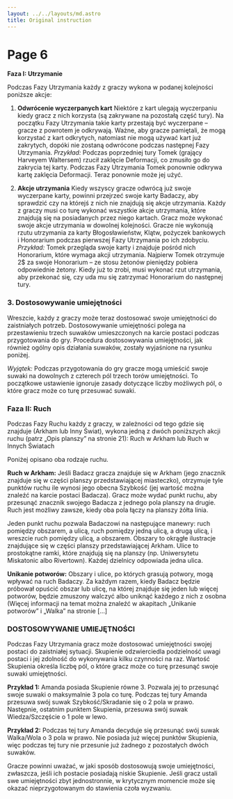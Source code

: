 ```yaml
---
layout: ../../layouts/md.astro
title: Original instruction
---
```


# Page 6

**Faza I: Utrzymanie**

Podczas Fazy Utrzymania każdy z graczy wykona w podanej kolejności poniższe akcje:

1. **Odwrócenie wyczerpanych kart**
   Niektóre z kart ulegają wyczerpaniu kiedy gracz z nich korzysta (są zakrywane na pozostałą część tury). Na początku Fazy Utrzymania takie karty przestają być wyczerpane – gracze z powrotem je odkrywają. Ważne, aby gracze pamiętali, że mogą korzystać z kart odkrytych, natomiast nie mogą używać kart już zakrytych, dopóki nie zostaną odwrócone podczas następnej Fazy Utrzymania.
   _Przykład:_ Podczas poprzedniej tury Tomek (grający Harveyem Waltersem) rzucił zaklęcie Deformacji, co zmusiło go do zakrycia tej karty. Podczas Fazy Utrzymania Tomek ponownie odkrywa kartę zaklęcia Deformacji. Teraz ponownie może jej użyć.

2. **Akcje utrzymania**
   Kiedy wszyscy gracze odwrócą już swoje wyczerpane karty, powinni przejrzeć swoje karty Badaczy, aby sprawdzić czy na którejś z nich nie znajdują się akcje utrzymania. Każdy z graczy musi co turę wykonać wszystkie akcje utrzymania, które znajdują się na posiadanych przez niego kartach. Gracz może wykonać swoje akcje utrzymania w dowolnej kolejności. Gracze nie wykonują rzutu utrzymania za karty Błogosławieństw, Klątw, pożyczek bankowych i Honorarium podczas pierwszej Fazy Utrzymania po ich zdobyciu.
   _Przykład:_ Tomek przegląda swoje karty i znajduje pośród nich Honorarium, które wymaga akcji utrzymania. Najpierw Tomek otrzymuje 2$ za swoje Honorarium – ze stosu żetonów pieniędzy pobiera odpowiednie żetony. Kiedy już to zrobi, musi wykonać rzut utrzymania, aby przekonać się, czy uda mu się zatrzymać Honorarium do następnej tury.

### 3. Dostosowywanie umiejętności

Wreszcie, każdy z graczy może teraz dostosować swoje umiejętności do zaistniałych potrzeb. Dostosowywanie umiejętności polega na przestawieniu trzech suwaków umieszczonych na karcie postaci podczas przygotowania do gry. Procedura dostosowywania umiejętności, jak również ogólny opis działania suwaków, zostały wyjaśnione na rysunku poniżej.

_Wyjątek:_ Podczas przygotowania do gry gracze mogą umieścić swoje suwaki na dowolnych z czterech pól trzech torów umiejętności. To początkowe ustawienie ignoruje zasady dotyczące liczby możliwych pól, o które gracz może co turę przesuwać suwaki.

### Faza II: Ruch

Podczas Fazy Ruchu każdy z graczy, w zależności od tego gdzie się znajduje (Arkham lub Inny Świat), wykona jedną z dwóch poniższych akcji ruchu (patrz „Opis planszy” na stronie 21): Ruch w Arkham lub Ruch w Innych Światach

Poniżej opisano oba rodzaje ruchu.

**Ruch w Arkham:**
Jeśli Badacz gracza znajduje się w Arkham (jego znacznik znajduje się w części planszy przedstawiającej miasteczko), otrzymuje tyle punktów ruchu ile wynosi jego obecna Szybkość (jej wartość można znaleźć na karcie postaci Badacza). Gracz może wydać punkt ruchu, aby przesunąć znacznik swojego Badacza z jednego pola planszy na drugie. Ruch jest możliwy zawsze, kiedy oba pola łączy na planszy żółta linia.

Jeden punkt ruchu pozwala Badaczowi na następujące manewry: ruch pomiędzy obszarem, a ulicą, ruch pomiędzy jedną ulicą, a drugą ulicą, i wreszcie ruch pomiędzy ulicą, a obszarem. Obszary to okrągłe ilustracje znajdujące się w części planszy przedstawiającej Arkham. Ulice to prostokątne ramki, które znajdują się na planszy (np. Uniwersytetu Miskatonic albo Rivertown). Każdej dzielnicy odpowiada jedna ulica.

**Unikanie potworów:**
Obszary i ulice, po których grasują potwory, mogą wpływać na ruch Badaczy. Za każdym razem, kiedy Badacz będzie próbował opuścić obszar lub ulicę, na której znajduje się jeden lub więcej potworów, będzie zmuszony walczyć albo uniknąć każdego z nich z osobna (Więcej informacji na temat można znaleźć w akapitach „Unikanie potworów” i „Walka” na stronie [...]

### DOSTOSOWYWANIE UMIEJĘTNOŚCI

Podczas Fazy Utrzymania gracz może dostosować umiejętności swojej postaci do zaistniałej sytuacji. Skupienie odzwierciedla podzielność uwagi postaci i jej zdolność do wykonywania kilku czynności na raz. Wartość Skupienia określa liczbę pól, o które gracz może co turę przesunąć swoje suwaki umiejętności.

**Przykład 1:**
Amanda posiada Skupienie równe 3. Pozwala jej to przesunąć swoje suwaki o maksymalnie 3 pola co turę. Podczas tej tury Amanda przesuwa swój suwak Szybkość/Skradanie się o 2 pola w prawo. Następnie, ostatnim punktem Skupienia, przesuwa swój suwak Wiedza/Szczęście o 1 pole w lewo.

**Przykład 2:**
Podczas tej tury Amanda decyduje się przesunąć swój suwak Walka/Wola o 3 pola w prawo. Nie posiada już więcej punktów Skupienia, więc podczas tej tury nie przesunie już żadnego z pozostałych dwóch suwaków.

Gracze powinni uważać, w jaki sposób dostosowują swoje umiejętności, zwłaszcza, jeśli ich postacie posiadają niskie Skupienie. Jeśli gracz ustali swe umiejętności zbyt jednostronnie, w krytycznym momencie może się okazać nieprzygotowanym do stawienia czoła wyzwaniu.
